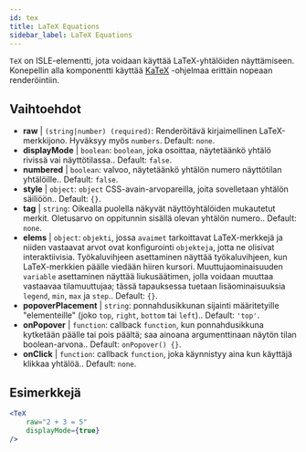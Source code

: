 ```yaml
---
id: tex
title: LaTeX Equations
sidebar_label: LaTeX Equations
---
```


`TeX` on ISLE-elementti, jota voidaan käyttää LaTeX-yhtälöiden näyttämiseen. Konepellin alla komponentti käyttää [KaTeX](https://github.com/Khan/KaTeX) -ohjelmaa erittäin nopeaan renderöintiin.

## Vaihtoehdot

* __raw__ | `(string|number) (required)`: Renderöitävä kirjaimellinen LaTeX-merkkijono. Hyväksyy myös `numbers`. Default: `none`.
* __displayMode__ | `boolean`: `boolean`, joka osoittaa, näytetäänkö yhtälö rivissä vai näyttötilassa.. Default: `false`.
* __numbered__ | `boolean`: valvoo, näytetäänkö yhtälön numero näyttötilan yhtälöille.. Default: `false`.
* __style__ | `object`: `object` CSS-avain-arvopareilla, joita sovelletaan yhtälön säiliöön.. Default: `{}`.
* __tag__ | `string`: Oikealla puolella näkyvät näyttöyhtälöiden mukautetut merkit. Oletusarvo on oppitunnin sisällä olevan yhtälön numero.. Default: `none`.
* __elems__ | `object`: `objekti`, jossa `avaimet` tarkoittavat LaTeX-merkkejä ja niiden vastaavat arvot ovat konfigurointi `objekteja`, jotta ne olisivat interaktiivisia. Työkaluvihjeen asettaminen näyttää työkaluvihjeen, kun LaTeX-merkkien päälle viedään hiiren kursori. Muuttujaominaisuuden `variable` asettaminen näyttää liukusäätimen, jolla voidaan muuttaa vastaavaa tilamuuttujaa; tässä tapauksessa tuetaan lisäominaisuuksia `legend`, `min`, `max` ja `step`.. Default: `{}`.
* __popoverPlacement__ | `string`: ponnahdusikkunan sijainti määritetyille "elementeille" (joko `top`, `right`, `bottom` tai `left`).. Default: `'top'`.
* __onPopover__ | `function`: callback `function`, kun ponnahdusikkuna kytketään päälle tai pois päältä; saa ainoana argumenttinaan näytön tilan boolean-arvona.. Default: `onPopover() {}`.
* __onClick__ | `function`: callback `function`, joka käynnistyy aina kun käyttäjä klikkaa yhtälöä.. Default: `none`.


## Esimerkkejä

```jsx live
<TeX
    raw="2 + 3 = 5"
    displayMode={true}
/>
```



